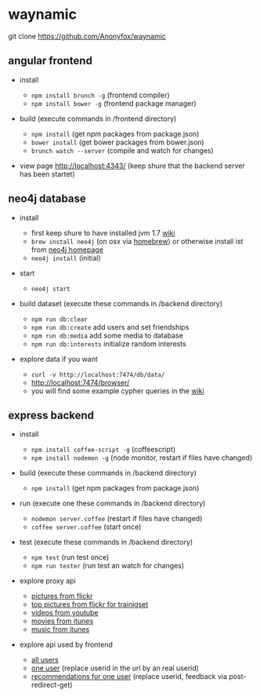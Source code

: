waynamic
========

git clone https://github.com/Anonyfox/waynamic

## angular frontend

* install
    * `npm install brunch -g` (frontend compiler)
    * `npm install bower -g` (frontend package manager)

* build (execute commands in /frontend directory)
    * `npm install` (get npm packages from package.json)
    * `bower install` (get bower packages from bower.json)
    * `brunch watch --server` (compile and watch for changes)

* view page
  [http://localhost:4343/](http://localhost:4343/) (keep shure that the backend server has been startet)

## neo4j database

* install
    * first keep shure to have installed jvm 1.7 [wiki](https://github.com/Anonyfox/waynamic/wiki/installation-instructions)
    * `brew install neo4j` (on osx via [homebrew](http://brew.sh))
      or otherwise install ist from [neo4j homepage](http://www.neo4j.org/download)
    * `neo4j install` (initial)

* start
    * `neo4j start`

* build dataset (execute these commands in /backend directory)
    * `npm run db:clear`
    * `npm run db:create` add users and set friendships
    * `npm run db:media` add some media to database
    * `npm run db:interests` initialize random interests

* explore data if you want
    * `curl -v http://localhost:7474/db/data/`
    * [http://localhost:7474/browser/](http://localhost:7474/browser/)
    * you will find some example cypher queries in the [wiki](https://github.com/Anonyfox/waynamic/wiki/cypher-queries)

## express backend

* install
    * `npm install coffee-script -g` (coffeescript)
    * `npm install nodemon -g` (node monitor, restart if files have changed)

* build (execute these commands in /backend directory)
    * `npm install` (get npm packages from package.json)

* run (execute one these commands in /backend directory)
    * `nodemon server.coffee` (restart if files have changed)
    * `coffee server.coffee` (start once)

* test (execute these commands in /backend directory)
    * `npm test` (run test once)
    * `npm run tester` (run test an watch for changes)

* explore proxy api
    * [pictures from flickr](http://localhost:4343/pictures?keywords=forest,beach)
    * [top pictures from flickr for trainigset](http://localhost:4343/pictures/hot)
    * [videos from youtube](http://localhost:4343/videos?searchstring=coffeescript)
    * [movies from itunes](http://localhost:4343/movies?searchstring=matrix)
    * [music from itunes](http://localhost:4343/music?searchstring=matrix)

* explore api used by frontend
    * [all users](http://localhost:4343/users)
    * [one user](http://localhost:4343/users/userid) (replace userid in the url by an real userid)
    * [recommendations for one user](http://localhost:4343/users/userid/pictures) (replace userid, feedback via post-redirect-get)
